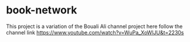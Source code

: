 ﻿# book-network
This project is a variation of the Bouali Ali channel project here follow the channel link https://www.youtube.com/watch?v=WuPa_XoWlJU&t=2230s
